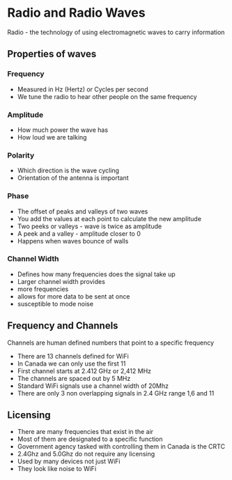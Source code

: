 # Radio and Radio Waves

Radio - the technology of using electromagnetic waves to carry information

## Properties of waves

### Frequency
* Measured in Hz (Hertz) or Cycles per second
* We tune the radio to hear other people on the same frequency
### Amplitude
* How much power the wave has
* How loud we are talking
### Polarity
* Which direction is the wave cycling
* Orientation of the antenna is important
### Phase
* The offset of peaks and valleys of two waves
* You add the values at each point to calculate the new amplitude
 * Two peeks or valleys - wave is twice as amplitude
 * A peek and a valley - amplitude closer to 0
* Happens when waves bounce of walls

### Channel Width 
* Defines how many frequencies does the signal take up
* Larger channel width provides
 * more frequencies
 * allows for more data to be sent at once
 * susceptible to mode noise

## Frequency and Channels

Channels are human defined numbers that point to a specific frequency 

* There are 13 channels defined for WiFi
* In Canada we can only use the first 11
* First channel starts at 2.412 GHz or 2,412 MHz
* The channels are spaced out by 5 MHz
* Standard WiFi signals use a channel width of 20Mhz
* There are only 3 non overlapping signals in 2.4 GHz range 1,6 and 11

## Licensing

* There are many frequencies that exist in the air
* Most of them are designated to a specific function
* Government agency tasked with controlling them in Canada is the CRTC
* 2.4Ghz and 5.0Ghz do not require any licensing
* Used by many devices not just WiFi
* They look like noise to WiFi
